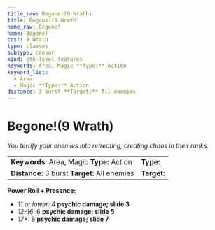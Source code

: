 ```yaml
---
title_raw: Begone!(9 Wrath)
title: Begone!(9 Wrath)
name_raw: Begone!
name: Begone!
cost: 9 Wrath
type: classes
subtype: censor
kind: 6th-level features
keywords: Area, Magic **Type:** Action
keyword_list:
  - Area
  - Magic **Type:** Action
distance: 3 burst **Target:** All enemies
---
```


# Begone!(9 Wrath)

*You terrify your enemies into retreating, creating chaos in their ranks.*

|                                               |             |
| :-------------------------------------------- | :---------- |
| **Keywords:** Area, Magic **Type:** Action    | **Type:**   |
| **Distance:** 3 burst **Target:** All enemies | **Target:** |

**Power Roll + Presence:**

- *11 or lower:* 4 **psychic damage; slide 3**
- *12-16:* 6 **psychic damage; slide 5**
- *17+:* 8 **psychic damage; slide 7**
